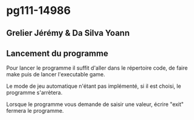 # pg111-14986

## Grelier Jérémy & Da Silva Yoann

## Lancement du programme

Pour lancer le programme il suffit d'aller dans le répertoire code, de faire make puis de lancer l'executable game.

Le mode de jeu automatique n'étant pas implémenté, si il est choisi, le programme s'arrètera.

Lorsque le programme vous demande de saisir une valeur, écrire "exit" fermera le programme.